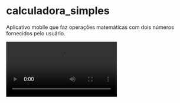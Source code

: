 # calculadora_simples
Aplicativo mobile que faz operações matemáticas com dois números fornecidos pelo usuário.

<video>
  <source src="./Animação.gif" type="video/gif">
<video>
